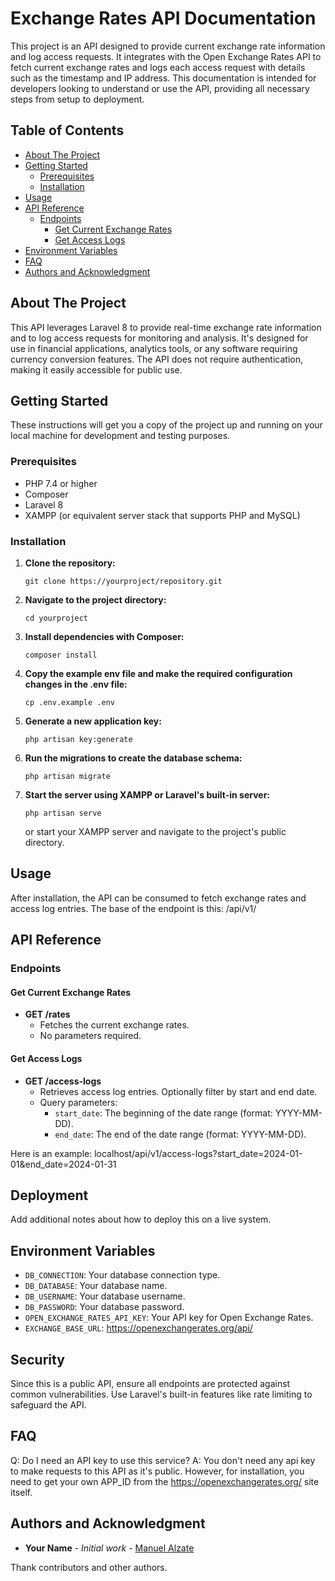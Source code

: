 # Exchange Rates API Documentation

This project is an API designed to provide current exchange rate information and log access requests. It integrates with the Open Exchange Rates API to fetch current exchange rates and logs each access request with details such as the timestamp and IP address. This documentation is intended for developers looking to understand or use the API, providing all necessary steps from setup to deployment.

## Table of Contents

- [About The Project](#about-the-project)
- [Getting Started](#getting-started)
  - [Prerequisites](#prerequisites)
  - [Installation](#installation)
- [Usage](#usage)
- [API Reference](#api-reference)
  - [Endpoints](#endpoints)
    - [Get Current Exchange Rates](#get-current-exchange-rates)
    - [Get Access Logs](#get-access-logs)
- [Environment Variables](#environment-variables)
- [FAQ](#faq)
- [Authors and Acknowledgment](#authors-and-acknowledgment)

## About The Project

This API leverages Laravel 8 to provide real-time exchange rate information and to log access requests for monitoring and analysis. It's designed for use in financial applications, analytics tools, or any software requiring currency conversion features. The API does not require authentication, making it easily accessible for public use.

## Getting Started

These instructions will get you a copy of the project up and running on your local machine for development and testing purposes.

### Prerequisites

- PHP 7.4 or higher
- Composer
- Laravel 8
- XAMPP (or equivalent server stack that supports PHP and MySQL)

### Installation

1. **Clone the repository:**
   ```
   git clone https://yourproject/repository.git
   ```
   
2. **Navigate to the project directory:**
   ```
   cd yourproject
   ```

3. **Install dependencies with Composer:**
   ```
   composer install
   ```

4. **Copy the example env file and make the required configuration changes in the .env file:**
   ```
   cp .env.example .env
   ```

5. **Generate a new application key:**
   ```
   php artisan key:generate
   ```

6. **Run the migrations to create the database schema:**
   ```
   php artisan migrate
   ```

7. **Start the server using XAMPP or Laravel's built-in server:**
   ```
   php artisan serve
   ```
   or start your XAMPP server and navigate to the project's public directory.

## Usage

After installation, the API can be consumed to fetch exchange rates and access log entries.
The base of the endpoint is this: /api/v1/


## API Reference

### Endpoints

#### Get Current Exchange Rates

- **GET /rates**
  - Fetches the current exchange rates.
  - No parameters required.

#### Get Access Logs

- **GET /access-logs**
  - Retrieves access log entries. Optionally filter by start and end date.
  - Query parameters:
    - `start_date`: The beginning of the date range (format: YYYY-MM-DD).
    - `end_date`: The end of the date range (format: YYYY-MM-DD).
    
Here is an example: localhost/api/v1/access-logs?start_date=2024-01-01&end_date=2024-01-31

## Deployment

Add additional notes about how to deploy this on a live system.

## Environment Variables

- `DB_CONNECTION`: Your database connection type.
- `DB_DATABASE`: Your database name.
- `DB_USERNAME`: Your database username.
- `DB_PASSWORD`: Your database password.
- `OPEN_EXCHANGE_RATES_API_KEY`: Your API key for Open Exchange Rates.
- `EXCHANGE_BASE_URL`: https://openexchangerates.org/api/

## Security

Since this is a public API, ensure all endpoints are protected against common vulnerabilities. Use Laravel's built-in features like rate limiting to safeguard the API.

## FAQ

Q: Do I need an API key to use this service?
A: You don't need any api key to make requests to this API as it's public. However, for installation, you need to get your own APP_ID from the https://openexchangerates.org/ site itself. 

## Authors and Acknowledgment

- **Your Name** - *Initial work* - [Manuel Alzate](https://github.com/maalzates)

Thank contributors and other authors.
